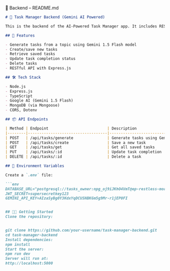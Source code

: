 
📁 Backend – README.md

```markdown
# 🧠 Task Manager Backend (Gemini AI Powered)

This is the backend of the AI-Powered Task Manager app. It includes RESTful APIs to generate tasks using Google Gemini AI, and manage CRUD operations for tasks.

## 🚀 Features

- Generate tasks from a topic using Gemini 1.5 Flash model
- Create/save new tasks
- Retrieve saved tasks
- Update task completion status
- Delete tasks
- RESTful API with Express.js

## 🛠️ Tech Stack

- Node.js
- Express.js
- TypeScript
- Google AI (Gemini 1.5 Flash)
- MongoDB (via Mongoose)
- CORS, Dotenv

## 📦 API Endpoints

| Method | Endpoint                          | Description                        |
|--------|-----------------------------------|------------------------------------|
| POST   | /api/tasks/generate               | Generate tasks using Gemini AI     |
| POST   | /api/tasks/create                 | Save a new task                    |
| GET    | /api/tasks/get                    | Get all saved tasks                |
| PUT    | /api/tasks/:id                    | Update task completion             |
| DELETE | /api/tasks/:id                    | Delete a task                      |

## 🔐 Environment Variables

Create a `.env` file:

```env
DATABASE_URL="postgresql://tasks_owner:npg_oj9iJKhO4VmT@ep-restless-morning-a17rx8gu-pooler.ap-southeast-1.aws.neon.tech/tasks?sslmode=require"
JWT_SECRET=supersecretkey123
GEMINI_API_KEY=AIzaSyBg0Y3KdxYqDCUSNBKGm5g9Mr-r1jEP0FI


## 🧑‍💻 Getting Started
Clone the repository:


git clone https://github.com/your-username/task-manager-backend.git
cd task-manager-backend
Install dependencies:
npm install
Start the server:
npm run dev
Server will run at:
http://localhost:5000
